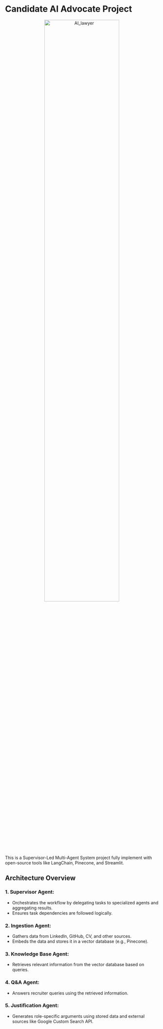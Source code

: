# Candidate AI Advocate Project 

<p align="center">
  <img src="https://github.com/user-attachments/assets/854cd065-3913-4c15-8ab1-951aa5ecee2f" alt="AI_lawyer" style="width:70%";>
  <br>
  <em></em>
</p>

This is a Supervisor-Led Multi-Agent System project fully implement with 
open-source tools like LangChain, Pinecone, and Streamlit.


## Architecture Overview

### 1. Supervisor Agent:
   - Orchestrates the workflow by delegating tasks to specialized agents and aggregating results. 
   - Ensures task dependencies are followed logically.


### 2. Ingestion Agent:
   - Gathers data from LinkedIn, GitHub, CV, and other sources.
   - Embeds the data and stores it in a vector database (e.g., Pinecone).

### 3. Knowledge Base Agent:
   - Retrieves relevant information from the vector database based on queries.

### 4. Q&A Agent:
   - Answers recruiter queries using the retrieved information.

### 5. Justification Agent:
   - Generates role-specific arguments using stored data and external sources like Google Custom Search API.
